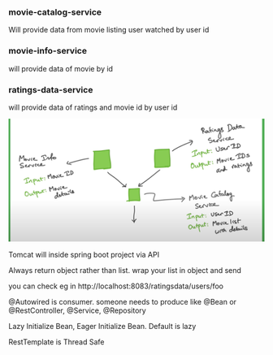 ### movie-catalog-service
Will provide data from movie listing user watched by user id
### movie-info-service
will provide data of movie  by id
### ratings-data-service
will provide data of ratings and movie id by user id

![img.png](img.png)

Tomcat will inside spring boot project via API

Always return object rather than list. wrap your list in object and send

you can check eg in http://localhost:8083/ratingsdata/users/foo

@Autowired is consumer. someone needs to produce like @Bean or @RestController, @Service, @Repository

Lazy Initialize Bean, Eager Initialize Bean. Default is lazy

RestTemplate is Thread Safe